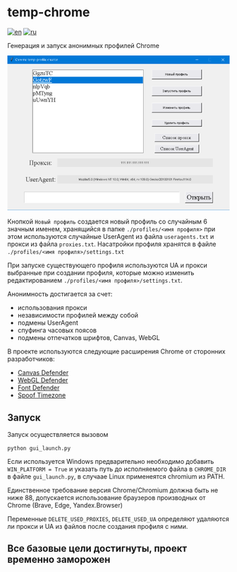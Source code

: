 # temp-chrome
[![en](https://img.shields.io/badge/lang-en-red.svg)](https://github.com/dogfoxstudio/temp-chrome/blob/main/README.md)
[![ru](https://img.shields.io/badge/lang-ru-green.svg)](https://github.com/dogfoxstudio/temp-chrome/blob/main/README.ru.md)

Генерация и запуск анонимных профилей Chrome

![Скриншот программы](/screenshot.png)

Кнопкой `Новый профиль` создается новый профиль со случайным 6 значным именем, хранящийся в папке 
`./profiles/<имя профиля>` при этом используются случайные UserAgent из файла `useragents.txt` и прокси из файла `proxies.txt`.
Насатройки профиля хранятся в файле `./profiles/<имя профиля>/settings.txt`

При запуске существующего профиля используются UA и прокси выбранные при создании профиля, которые можно изменить редактированием `./profiles/<имя профиля>/settings.txt`.

Анонимность достигается за счет:
 - использования прокси
 - независимости профилей между собой
 - подмены UserAgent
 - спуфинга часовых поясов
 - подмены отпечатков шрифтов, Canvas, WebGL

В проекте используются следующие расширения Chrome от сторонних разработчиков:
 - [Canvas Defender](https://mybrowseraddon.com/canvas-defender.html)
 - [WebGL Defender](https://mybrowseraddon.com/webgl-defender.html)
 - [Font Defender](https://mybrowseraddon.com/font-defender.html)
 - [Spoof Timezone](https://webextension.org/listing/spoof-timezone.html)

## Запуск

Запуск осуществляется вызовом 
```{python}
python gui_launch.py
```

Если используется Windows предварительно необходимо добавить `WIN_PLATFORM = True` и указать путь до исполняемого файла в `CHROME_DIR` в файле `gui_launch.py`, в случаае Linux применеятся chromium из PATH. 

Единственное требование версия Chrome/Chromium должна быть не ниже 88, допускается использование браузеров производных от Chrome (Brave, Edge, Yandex.Browser)

Переменные `DELETE_USED_PROXIES`, `DELETE_USED_UA` определяют удаляются ли прокси и UA из файлов после создания профиля с ними.

## Все базовые цели достигнуты, проект временно заморожен
